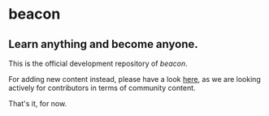 # beacon

## Learn anything and become anyone.

This is the official development repository of *beacon*.

For adding new content instead, please have a look [here](https://github.com/kjellherzke/beacon-content), as we are looking actively for contributors in terms of community content.

That's it, for now.